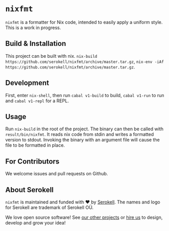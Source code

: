 <!-- Copyright Serokell OU <hi@serokell.io> -->
<!-- Copyright Lars Jellema <lars.jellema@gmail.com> -->
<!-- SPDX-License-Identifier: MPL-2.0 -->

# `nixfmt`

`nixfmt` is a formatter for Nix code, intended to easily apply a uniform style.
This is a work in progress.

## Build & Installation

This project can be built with nix. `nix-build https://github.com/serokell/nixfmt/archive/master.tar.gz`, `nix-env -iAf https://github.com/serokell/nixfmt/archive/master.tar.gz`.

## Development

First, enter `nix-shell`, then run `cabal v1-build` to build, `cabal v1-run` to
run and `cabal v1-repl` for a REPL.

## Usage

Run `nix-build` in the root of the project. The binary can then be called with
`result/bin/nixfmt`. It reads nix code from stdin and writes a formatted version
to stdout. Invoking the binary with an argument file will cause the file to be
formatted in place.

## For Contributors

We welcome issues and pull requests on Github.

## About Serokell

`nixfmt` is maintained and funded with :heart: by
[Serokell](https://serokell.io/). The names and logo for Serokell are trademark
of Serokell OÜ.

We love open source software! See
[our other projects](https://serokell.io/community?utm_source=github) or
[hire us](https://serokell.io/hire-us?utm_source=github) to design, develop and
grow your idea!

